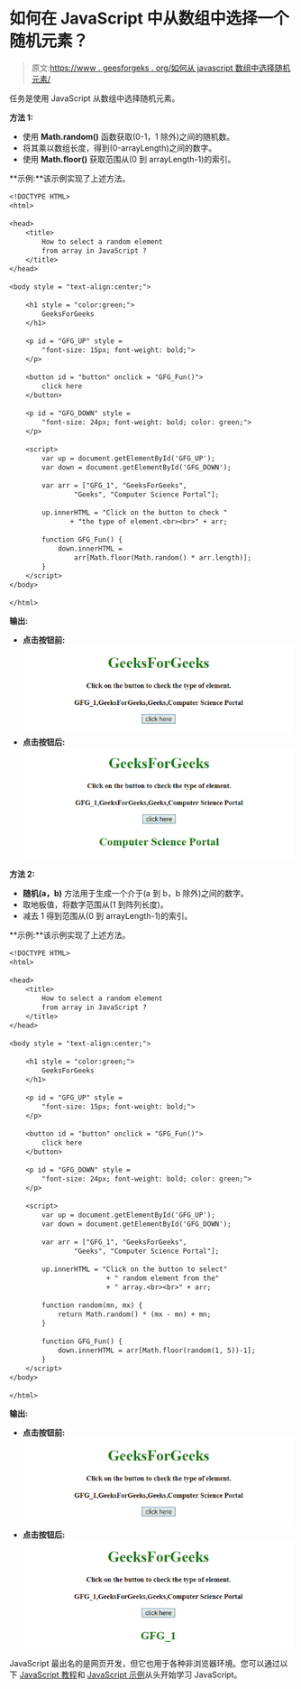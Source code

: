 # 如何在 JavaScript 中从数组中选择一个随机元素？

> 原文:[https://www . geesforgeks . org/如何从 javascript 数组中选择随机元素/](https://www.geeksforgeeks.org/how-to-select-a-random-element-from-array-in-javascript/)

任务是使用 JavaScript 从数组中选择随机元素。

**方法 1:**

*   使用 **Math.random()** 函数获取(0-1，1 除外)之间的随机数。
*   将其乘以数组长度，得到(0-arrayLength)之间的数字。
*   使用 **Math.floor()** 获取范围从(0 到 arrayLength-1)的索引。

**示例:**该示例实现了上述方法。

```
<!DOCTYPE HTML> 
<html> 

<head> 
    <title> 
        How to select a random element
        from array in JavaScript ?
    </title>
</head>

<body style = "text-align:center;"> 

    <h1 style = "color:green;"> 
        GeeksForGeeks 
    </h1> 

    <p id = "GFG_UP" style = 
        "font-size: 15px; font-weight: bold;"> 
    </p>

    <button id = "button" onclick = "GFG_Fun()"> 
        click here 
    </button> 

    <p id = "GFG_DOWN" style = 
        "font-size: 24px; font-weight: bold; color: green;"> 
    </p> 

    <script> 
        var up = document.getElementById('GFG_UP'); 
        var down = document.getElementById('GFG_DOWN'); 

        var arr = ["GFG_1", "GeeksForGeeks",
                "Geeks", "Computer Science Portal"];

        up.innerHTML = "Click on the button to check "
               + "the type of element.<br><br>" + arr;

        function GFG_Fun() {
            down.innerHTML = 
                arr[Math.floor(Math.random() * arr.length)];
        } 
    </script> 
</body> 

</html>
```

**输出:**

*   **点击按钮前:**
    ![](img/c0a1e2abf9ce53ccb0c86e614038cf4c.png)
*   **点击按钮后:**
    ![](img/c6e61c0366fc7a5b1b9c7e8a50e20242.png)

**方法 2:**

*   **随机(a，b)** 方法用于生成一个介于(a 到 b，b 除外)之间的数字。
*   取地板值，将数字范围从(1 到阵列长度)。
*   减去 1 得到范围从(0 到 arrayLength-1)的索引。

**示例:**该示例实现了上述方法。

```
<!DOCTYPE HTML> 
<html> 

<head> 
    <title> 
        How to select a random element
        from array in JavaScript ?
    </title>
</head>

<body style = "text-align:center;"> 

    <h1 style = "color:green;"> 
        GeeksForGeeks 
    </h1> 

    <p id = "GFG_UP" style =
        "font-size: 15px; font-weight: bold;"> 
    </p>

    <button id = "button" onclick = "GFG_Fun()"> 
        click here 
    </button> 

    <p id = "GFG_DOWN" style = 
        "font-size: 24px; font-weight: bold; color: green;"> 
    </p> 

    <script> 
        var up = document.getElementById('GFG_UP'); 
        var down = document.getElementById('GFG_DOWN'); 

        var arr = ["GFG_1", "GeeksForGeeks", 
                "Geeks", "Computer Science Portal"];

        up.innerHTML = "Click on the button to select"
                        + " random element from the"
                        + " array.<br><br>" + arr;

        function random(mn, mx) { 
            return Math.random() * (mx - mn) + mn; 
        } 

        function GFG_Fun() {
            down.innerHTML = arr[Math.floor(random(1, 5))-1];
        } 
    </script> 
</body> 

</html>
```

**输出:**

*   **点击按钮前:**
    ![](img/c0a1e2abf9ce53ccb0c86e614038cf4c.png)
*   **点击按钮后:**
    ![](img/1fce6c9a9d2dc9933a33382d1b572386.png)

JavaScript 最出名的是网页开发，但它也用于各种非浏览器环境。您可以通过以下 [JavaScript 教程](https://www.geeksforgeeks.org/javascript-tutorial/)和 [JavaScript 示例](https://www.geeksforgeeks.org/javascript-examples/)从头开始学习 JavaScript。